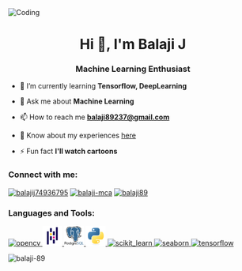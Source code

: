 <img align="center" alt="Coding" width="1100" src="https://www.sardonyx.in/themes/images/machine-learning/sardonyx-machine-learning.gif"
  width="50" height="300">
<h1 align="center">Hi 👋, I'm Balaji J</h1>
<h3 align="center">Machine Learning Enthusiast</h3>



- 🌱 I’m currently learning **Tensorflow, DeepLearning**

- 💬 Ask me about **Machine Learning**

- 📫 How to reach me **balaji89237@gmail.com**

- 📄 Know about my experiences <a href="https://drive.google.com/file/d/16nnWtJcZ2c5W9oUm17ryy0PbsWJDYI39/view?usp=sharing">here</a>

- ⚡ Fun fact **I'll watch cartoons**

<h3 align="left">Connect with me:</h3>
<p align="left">
<a href="https://twitter.com/balajij74936795" target="blank"><img align="center" src="https://raw.githubusercontent.com/rahuldkjain/github-profile-readme-generator/master/src/images/icons/Social/twitter.svg" alt="balajij74936795" height="30" width="40" /></a>
<a href="https://linkedin.com/in/balaji-mca" target="blank"><img align="center" src="https://raw.githubusercontent.com/rahuldkjain/github-profile-readme-generator/master/src/images/icons/Social/linked-in-alt.svg" alt="balaji-mca" height="30" width="40" /></a>
<a href="https://kaggle.com/balaji89" target="blank"><img align="center" src="https://raw.githubusercontent.com/rahuldkjain/github-profile-readme-generator/master/src/images/icons/Social/kaggle.svg" alt="balaji89" height="30" width="40" /></a>
</p>

<h3 align="left">Languages and Tools:</h3>
<p align="left"> <a href="https://opencv.org/" target="_blank" rel="noreferrer"> <img src="https://www.vectorlogo.zone/logos/opencv/opencv-icon.svg" alt="opencv" width="40" height="40"/> </a> <a href="https://pandas.pydata.org/" target="_blank" rel="noreferrer"> <img src="https://raw.githubusercontent.com/devicons/devicon/2ae2a900d2f041da66e950e4d48052658d850630/icons/pandas/pandas-original.svg" alt="pandas" width="40" height="40"/> </a> <a href="https://www.postgresql.org" target="_blank" rel="noreferrer"> <img src="https://raw.githubusercontent.com/devicons/devicon/master/icons/postgresql/postgresql-original-wordmark.svg" alt="postgresql" width="40" height="40"/> </a> <a href="https://www.python.org" target="_blank" rel="noreferrer"> <img src="https://raw.githubusercontent.com/devicons/devicon/master/icons/python/python-original.svg" alt="python" width="40" height="40"/> </a> <a href="https://scikit-learn.org/" target="_blank" rel="noreferrer"> <img src="https://upload.wikimedia.org/wikipedia/commons/0/05/Scikit_learn_logo_small.svg" alt="scikit_learn" width="40" height="40"/> </a> <a href="https://seaborn.pydata.org/" target="_blank" rel="noreferrer"> <img src="https://seaborn.pydata.org/_images/logo-mark-lightbg.svg" alt="seaborn" width="40" height="40"/> </a> <a href="https://www.tensorflow.org" target="_blank" rel="noreferrer"> <img src="https://www.vectorlogo.zone/logos/tensorflow/tensorflow-icon.svg" alt="tensorflow" width="40" height="40"/> </a> </p>

<p><img align="left" src="https://github-readme-stats.vercel.app/api/top-langs?username=balaji-89&show_icons=true&locale=en&layout=compact" alt="balaji-89" /></p>



